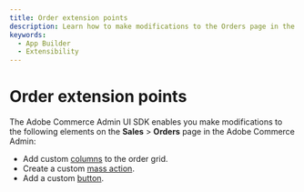 ```yaml
---
title: Order extension points 
description: Learn how to make modifications to the Orders page in the Adobe Commerce Admin.
keywords:
  - App Builder
  - Extensibility
---
```


# Order extension points

The Adobe Commerce Admin UI SDK enables you make modifications to the following elements  on the **Sales** > **Orders** page in the Adobe Commerce Admin:

* Add custom [columns](grid-columns.md) to the order grid.
* Create a custom [mass action](mass-action.md).
* Add a custom [button](view-button.md).

